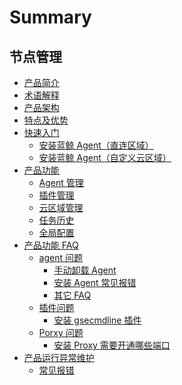 # Summary

## 节点管理
* [产品简介](产品白皮书/Introduce/Overview.md)
* [术语解释](产品白皮书/Introduce/Terms.md)
* [产品架构](产品白皮书/Introduce/Architecture.md)
* [特点及优势](产品白皮书/Introduce/Advantage.md)
* [快速入门]()
    * [安装蓝鲸 Agent（直连区域）](产品白皮书/QuickStart/DefaultAreaInstallAgent.md)
    * [安装蓝鲸 Agent（自定义云区域）](产品白皮书/QuickStart/CustomCloudAreaInstallAgent.md)
* [产品功能]()
    * [Agent 管理](产品白皮书/Feature/Agent.md)
    * [插件管理](产品白皮书/Feature/Plugin.md)
    * [云区域管理](产品白皮书/Feature/CloudArea.md)
    * [任务历史](产品白皮书/Feature/History.md)
    * [全局配置](产品白皮书/Feature/Globe.md)
* [产品功能 FAQ]()
    * [agent 问题]()
        * [手动卸载 Agent](产品白皮书/FAQ/agent问题/手动卸载Agent.md)
        * [安装 Agent 常见报错](产品白皮书/FAQ/agent问题/安装agent常见报错.md)
        * [其它 FAQ ](产品白皮书/FAQ/agent问题/常见FAQ.md)
    * [插件问题]()
        * [安装 gsecmdline 插件](产品白皮书/FAQ/插件问题/安装gsecmdline插件报错.md)
    * [Porxy 问题]()
        * [安装 Proxy 需要开通哪些端口](产品白皮书/FAQ/Proxy问题/安装Proxy需要开通哪些端口.md)
* [产品运行异常维护]()
    * [常见报错](产品白皮书/产品运行异常维护/运行异常FAQ.md)
